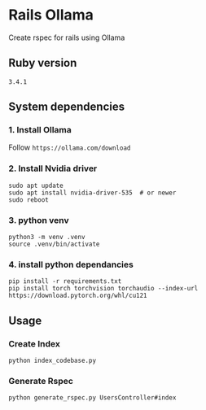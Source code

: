 # Rails Ollama
Create rspec for rails using Ollama

## Ruby version
```
3.4.1
```

## System dependencies

### 1. Install Ollama
Follow `https://ollama.com/download`

### 2. Install Nvidia driver
```
sudo apt update
sudo apt install nvidia-driver-535  # or newer
sudo reboot
```

### 3. python venv
```
python3 -m venv .venv
source .venv/bin/activate
```

### 4. install python dependancies
```
pip install -r requirements.txt
pip install torch torchvision torchaudio --index-url https://download.pytorch.org/whl/cu121
```

## Usage

### Create Index
```
python index_codebase.py
```

### Generate Rspec
```
python generate_rspec.py UsersController#index
```
